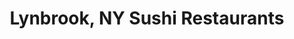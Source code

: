 ---
layout: city
title: Lynbrook, NY Sushi Restaurants
permalink: /new-york/lynbrook/
stateAbbr: NY
stateName: New York
cityName: Lynbrook

---